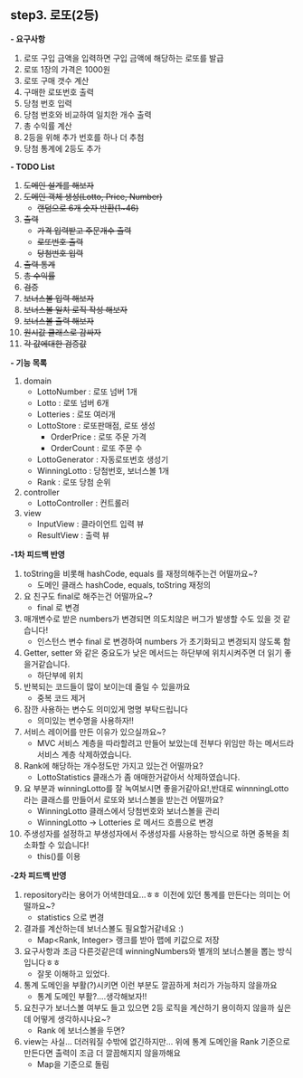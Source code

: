 **step3. 로또(2등)**
-
**- 요구사항**
1. 로또 구입 금액을 입력하면 구입 금액에 해당하는 로또를 발급
2. 로또 1장의 가격은 1000원
3. 로또 구매 갯수 계산
4. 구매한 로또번호 출력
5. 당첨 번호 입력
6. 당첨 번호와 비교하여 일치한 개수 출력
7. 총 수익률 계산
8. 2등을 위해 추가 번호를 하나 더 추첨
9. 당첨 통계에 2등도 추가

**- TODO List**
1. ~~도메인 설계를 해보자~~
2. ~~도메인 객체 생성(Lotto, Price, Number)~~ 
   - ~~랜덤으로 6개 숫자 반환(1~46)~~
3. ~~출력~~ 
   - ~~가격 입력받고 주문개수 출력~~ 
   - ~~로또번호 출력~~
   - ~~당첨번호 입력~~
4. ~~출력 통계~~
5. ~~총 수익률~~
6. ~~검증~~
7. ~~보너스볼 입력 해보자~~ 
8. ~~보너스볼 일치 로직 작성 해보자~~
9. ~~보너스볼 출력 해보자~~
10. ~~원시값 클래스로 감싸자~~
11. ~~각 값에대한 검증값~~

**- 기능 목록**
1. domain
   - LottoNumber : 로또 넘버 1개
   - Lotto : 로또 넘버 6개
   - Lotteries : 로또 여러개 
   - LottoStore : 로또판매점, 로또 생성
      - OrderPrice : 로또 주문 가격
      - OrderCount : 로또 주문 수
   - LottoGenerator : 자동로또번호 생성기
   - WinningLotto : 당첨번호, 보너스볼 1개
   - Rank : 로또 당첨 순위
2. controller
   - LottoController : 컨트롤러
3. view
   - InputView : 클라이언트 입력 뷰
   - ResultView : 출력 뷰

**-1차 피드백 반영**
1. toString을 비롯해 hashCode, equals 를 재정의해주는건 어떨까요~?
   - 도메인 클래스 hashCode, equals, toString 재정의
2. 요 친구도 final로 해주는건 어떨까요~?
   - final 로 변경
3. 매개변수로 받은 numbers가 변경되면 의도치않은 버그가 발생할 수도 있을 것 같습니다!
   - 인스턴스 변수 final 로 변경하여 numbers 가 초기화되고 변경되지 않도록 함
4. Getter, setter 와 같은 중요도가 낮은 메서드는 하단부에 위치시켜주면 더 읽기 좋을거같습니다.
   - 하단부에 위치
5. 반복되는 코드들이 많이 보이는데 줄일 수 있을까요
   - 중복 코드 제거
6. 잠깐 사용하는 변수도 의미있게 명명 부탁드립니다
   - 의미있는 변수명을 사용하자!!
7. 서비스 레이어를 만든 이유가 있으실까요~?
   - MVC 서비스 계층을 따라할려고 만들어 보았는데 전부다 위임만 하는 메서드라 서비스 계층 삭제하였습니다.
8. Rank에 해당하는 개수정도만 가지고 있는건 어떨까요?
   - LottoStatistics 클래스가 좀 애매한거같아서 삭제하였습니다.   
9. 요 부분과 winningLotto를 잘 녹여보시면 좋을거같아요!,반대로 winnningLotto라는 클래스를 만들어서 로또와 보너스볼을 받는건 어떨까요?
   - WinningLotto 클래스에서 당첨번호와 보너스볼을 관리
   - WinningLotto -> Lotteries 로 메서드 흐름으로 변경
10. 주생성자를 설정하고 부생성자에서 주생성자를 사용하는 방식으로 하면 중복을 최소화할 수 있습니다!
      - this()를 이용

**-2차 피드백 반영**
1. repository라는 용어가 어색한데요...ㅎㅎ 이전에 있던 통계를 만든다는 의미는 어떨까요~?
   - statistics 으로 변경
2. 결과를 계산하는데 보너스볼도 필요할거같네요 :)
   - Map<Rank, Integer> 랭크를 받아 맵에 키값으로 저장
3. 요구사항과 조금 다른것같은데 winningNumbers와 별개의 보너스볼을 뽑는 방식입니다ㅎㅎ
   - 잘못 이해하고 있었다.
4. 통계 도메인을 부활(?)시키면 이런 부분도 깔끔하게 처리가 가능하지 않을까요
   - 통계 도메인 부활?....생각해보자!!
5. 요친구가 보너스볼 여부도 들고 있으면 2등 로직을 계산하기 용이하지 않을까 싶은데 어떻게 생각하시나요~?
   - Rank 에 보너스볼을 두면?
6. view는 사실... 더러워질 수밖에 없긴하지만... 위에 통계 도메인을 Rank 기준으로 만든다면 출력이 조금 더 깔끔해지지 않을까해요
   - Map을 기준으로 돌림